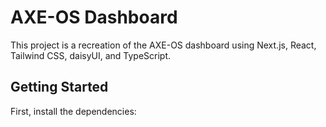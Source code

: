 # AXE-OS Dashboard

This project is a recreation of the AXE-OS dashboard using Next.js, React, Tailwind CSS, daisyUI, and TypeScript.

## Getting Started

First, install the dependencies:
